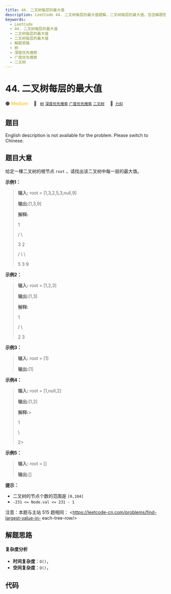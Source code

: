 ```yaml
---
title: 44. 二叉树每层的最大值
description: LeetCode 44. 二叉树每层的最大值题解，二叉树每层的最大值，包含解题思路、复杂度分析以及完整的 JavaScript 代码实现。
keywords:
  - LeetCode
  - 44. 二叉树每层的最大值
  - 二叉树每层的最大值
  - 二叉树每层的最大值
  - 解题思路
  - 树
  - 深度优先搜索
  - 广度优先搜索
  - 二叉树
---
```


# 44. 二叉树每层的最大值

🟠 <font color=#ffb800>Medium</font>&emsp; 🔖&ensp; [`树`](/tag/tree.md) [`深度优先搜索`](/tag/depth-first-search.md) [`广度优先搜索`](/tag/breadth-first-search.md) [`二叉树`](/tag/binary-tree.md)&emsp; 🔗&ensp;[`力扣`](https://leetcode.cn/problems/hPov7L)

## 题目

English description is not available for the problem. Please switch to
Chinese.


## 题目大意

给定一棵二叉树的根节点 `root` ，请找出该二叉树中每一层的最大值。



**示例1：**

> 
> 
> 
> 
> 
> **输入:** root = [1,3,2,5,3,null,9]
> 
> **输出:**[1,3,9]
> 
> **解释:**
> 
> > 
> > 
>   1
> 
> > 
> > 
>  / \
> 
> > 
> > 
> 3   2
> 
> > 
>    / \   \  
> 
> > 
>   5   3   9 
> 
> 

**示例2：**

> 
> 
> 
> 
> 
> **输入:** root = [1,2,3]
> 
> **输出:**[1,3]
> 
> **解释:**
> 
> > 
> > 
>   1
> 
> > 
> > 
>  / \
> 
> > 
> > 
> 2   3
> 
> 

**示例3：**

> 
> 
> 
> 
> 
> **输入:** root = [1]
> 
> **输出:**[1]
> 
> 

**示例4：**

> 
> 
> 
> 
> 
> **输入:** root = [1,null,2]
> 
> **输出:**[1,2]
> 
> **解释:**> 
>   
> 
> > 
> > 
>    1 
> 
> > 
> > 
> > 
> \
> 
> > 
> > 
> > 
>  2> 
>  
> 
> 

**示例5：**

> 
> 
> 
> 
> 
> **输入:** root = []
> 
> **输出:**[]
> 
> 



**提示：**

  * 二叉树的节点个数的范围是 `[0,104]`
  * `-231 <= Node.val <= 231 - 1`



注意：本题与主站 515 题相同： <https://leetcode-cn.com/problems/find-largest-value-in-
each-tree-row/>


## 解题思路

#### 复杂度分析

- **时间复杂度**：`O()`，
- **空间复杂度**：`O()`，

## 代码

```javascript

```